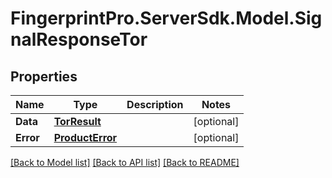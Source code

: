 # FingerprintPro.ServerSdk.Model.SignalResponseTor
## Properties

Name | Type | Description | Notes
------------ | ------------- | ------------- | -------------
**Data** | [**TorResult**](TorResult.md) |  | [optional] 
**Error** | [**ProductError**](ProductError.md) |  | [optional] 

[[Back to Model list]](../README.md#documentation-for-models) [[Back to API list]](../README.md#documentation-for-api-endpoints) [[Back to README]](../README.md)

